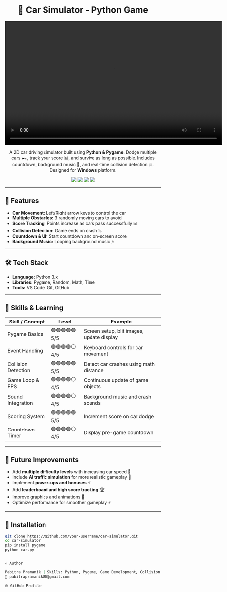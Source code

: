 <h1 align="center">🚗 Car Simulator - Python Game</h1>

<p align="center">
  <video width="700" height="400" controls>
    <source src="demovideo.mp4" type="video/mp4">
    Your browser does not support the video tag.
  </video>
</p>

<p align="center">
  A 2D car driving simulator built using <b>Python & Pygame</b>. Dodge multiple cars 🏎️, track your score 📊, and survive as long as possible. Includes countdown, background music 🎵, and real-time collision detection 💥. Designed for <b>Windows</b> platform.
</p>

<p align="center">
  <img src="https://img.shields.io/badge/Python-3.10-blue?style=flat-square&logo=python"/>
  <img src="https://img.shields.io/badge/Pygame-Game%20Engine-orange?style=flat-square"/>
  <img src="https://img.shields.io/badge/Platform-Windows-brightgreen?style=flat-square"/>
  <img src="https://img.shields.io/badge/Status-Working-green?style=flat-square"/>
</p>

---

## 🚀 Features
- **Car Movement:** Left/Right arrow keys to control the car  
- **Multiple Obstacles:** 3 randomly moving cars to avoid  
- **Score Tracking:** Points increase as cars pass successfully 📊  
- **Collision Detection:** Game ends on crash 💥  
- **Countdown & UI:** Start countdown and on-screen score  
- **Background Music:** Looping background music 🎶  

---

## 🛠 Tech Stack
- **Language:** Python 3.x  
- **Libraries:** Pygame, Random, Math, Time  
- **Tools:** VS Code, Git, GitHub  

---


## 🧠 Skills & Learning

| Skill / Concept       | Level               | Example |
|-----------------------|-------------------|---------|
| Pygame Basics         | 🟢🟢🟢🟢🟢 5/5     | Screen setup, blit images, update display |
| Event Handling        | 🟢🟢🟢🟢⚪ 4/5     | Keyboard controls for car movement |
| Collision Detection   | 🟢🟢🟢🟢🟢 5/5     | Detect car crashes using math distance |
| Game Loop & FPS       | 🟢🟢🟢🟢⚪ 4/5     | Continuous update of game objects |
| Sound Integration     | 🟢🟢🟢🟢⚪ 4/5     | Background music and crash sounds |
| Scoring System        | 🟢🟢🟢🟢🟢 5/5     | Increment score on car dodge |
| Countdown Timer       | 🟢🟢🟢🟢⚪ 4/5     | Display pre-game countdown |

---

## 📌 Future Improvements

- Add **multiple difficulty levels** with increasing car speed 🏁  
- Include **AI traffic simulation** for more realistic gameplay 🤖  
- Implement **power-ups and bonuses** ⚡  
- Add **leaderboard and high score tracking** 🏆  
- Improve graphics and animations 🎨  
- Optimize performance for smoother gameplay ⚡  

---

## 🧩 Installation

```bash
git clone https://github.com/your-username/car-simulator.git
cd car-simulator
pip install pygame
python car.py


✍️ Author

Pabitra Pramanik | Skills: Python, Pygame, Game Development, Collision Detection
📧 pabitrapramanik80@gmail.com

🌐 GitHub Profile